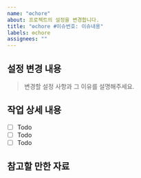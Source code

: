 ```yaml
---
name: "⚙️chore"
about: 프로젝트의 설정을 변경합니다.
title: "⚙️chore #이슈번호: 이슈내용"
labels: ⚙️chore
assignees: ""
---
```


## 설정 변경 내용

> 변경할 설정 사항과 그 이유를 설명해주세요.

## 작업 상세 내용

- [ ] Todo
- [ ] Todo
- [ ] Todo

## 참고할 만한 자료
